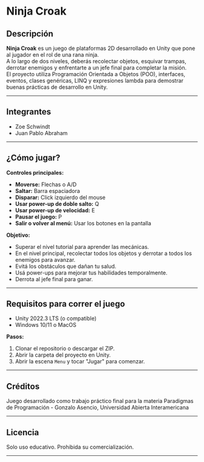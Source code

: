 # Ninja Croak

## Descripción

**Ninja Croak** es un juego de plataformas 2D desarrollado en Unity que pone al jugador en el rol de una rana ninja.  
A lo largo de dos niveles, deberás recolectar objetos, esquivar trampas, derrotar enemigos y enfrentarte a un jefe final para completar la misión.  
El proyecto utiliza Programación Orientada a Objetos (POO), interfaces, eventos, clases genéricas, LINQ y expresiones lambda para demostrar buenas prácticas de desarrollo en Unity.

---

## Integrantes

- Zoe Schwindt  
- Juan Pablo Abraham

---

## ¿Cómo jugar?

**Controles principales:**
- **Moverse:** Flechas o A/D
- **Saltar:** Barra espaciadora
- **Disparar:** Click izquierdo del mouse
- **Usar power-up de doble salto:** Q
- **Usar power-up de velocidad:** E
- **Pausar el juego:** P
- **Salir o volver al menú:** Usar los botones en la pantalla

**Objetivo:**  
- Superar el nivel tutorial para aprender las mecánicas.
- En el nivel principal, recolectar todos los objetos y derrotar a todos los enemigos para avanzar.
- Evitá los obstáculos que dañan tu salud.
- Usá power-ups para mejorar tus habilidades temporalmente.
- Derrota al jefe final para ganar.

---

## Requisitos para correr el juego

- Unity 2022.3 LTS (o compatible)
- Windows 10/11 o MacOS

**Pasos:**
1. Clonar el repositorio o descargar el ZIP.
2. Abrir la carpeta del proyecto en Unity.
3. Abrir la escena `Menu` y tocar "Jugar" para comenzar.

---

## Créditos

Juego desarrollado como trabajo práctico final para la materia Paradigmas de Programación - Gonzalo Asencio, Universidad Abierta Interamericana

---

## Licencia

Solo uso educativo. Prohibida su comercialización.

---


